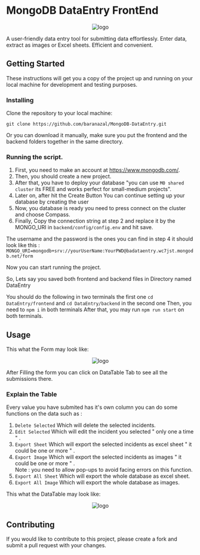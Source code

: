 # MongoDB DataEntry FrontEnd

<p align="center">
<a target="_blank"><img src = "https://github.com/baranazal/MongoDB-DataEntry/assets/72268356/fb83ccda-26d8-44a4-9e90-af4a9d9090ef" alt="logo"></a>
   </p>

A user-friendly data entry tool for submitting data effortlessly. Enter data, extract as images or Excel sheets. Efficient and convenient.


## Getting Started

These instructions will get you a copy of the project up and running on your local machine for development and testing purposes.

### Installing

Clone the repository to your local machine:

```
git clone https://github.com/baranazal/MongoDB-DataEntry.git
```

Or you can download it manually, make sure you put the frontend and the backend folders together in the same directory.


### Running the script.

1. First, you need to make an account at https://www.mongodb.com/.
2. Then, you should create a new project.
3. After that, you have to deploy your database "you can use ` M0 shared cluster ` its FREE and works perfect for small-medium projects".
4. Later on, after hit the Create Button You can continue setting up your database by creating the user 
5. Now, you database is ready you need to press connect on the cluster and choose Compass.
6. Finally, Copy the connection string at step 2 and replace it by the MONGO_URI in ` backend/config/config.env ` and hit save.

The username and the password is the ones you can find in step 4 
it should look like this : ` MONGO_URI=mongodb+srv://yourUserName:YourPWD@badataentry.wc7jst.mongodb.net/form `



Now you can start running the project.

So, Lets say you saved both frontend and backend files in Directory named DataEntry 

You should do the following in two terminals the first one ` cd DataEntry/frontend ` and ` cd DataEntry/backend ` in the second one
Then, you need to ` npm i ` in both terminals 
After that, you may run ` npm run start ` on both terminals.



## Usage

This what the Form may look like: 

<p align="center">
<a target="_blank"><img src = "https://github.com/baranazal/MongoDB-DataEntry/assets/72268356/4a7b0a74-1632-4816-843a-662083c10e80" alt="logo"></a>
   </p>

After Filling the form you can click on DataTable Tab to see all the submissions there.


### Explain the Table 

Every value you have submited has it's own column you can do some functions on the data such as :

1. ` Delete Selected ` Which will delete the selected incidents.
2. ` Edit Selected ` Which will edit the incident you selected " only one a time " .
3. ` Export Sheet ` Which will export the selected incidents as excel sheet " it could be one or more " .
4. ` Export Image ` Which will export the selected incidents as images  " it could be one or more " . <br />
     Note : you need to allow pop-ups to avoid facing errors on this function.
5. ` Export All Sheet ` Which will export the whole database as excel sheet.
6. ` Export All Image ` Which will export the whole database as images.


This what the DataTable may look like: 

<p align="center">
<a target="_blank"><img src = "https://github.com/baranazal/MongoDB-DataEntry/assets/72268356/b2da11b7-9b4a-426e-8d43-49ca311fd229" alt="logo"></a>
   </p>


## Contributing

If you would like to contribute to this project, please create a fork and submit a pull request with your changes.

